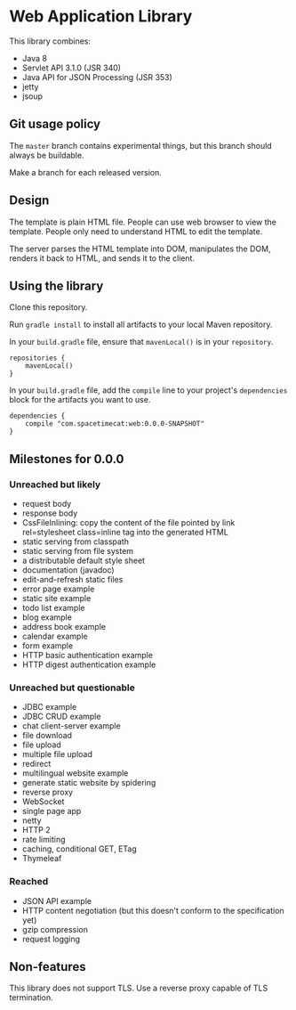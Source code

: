 # Web Application Library

This library combines:

* Java 8
* Servlet API 3.1.0 (JSR 340)
* Java API for JSON Processing (JSR 353)
* jetty
* jsoup

## Git usage policy

The `master` branch contains experimental things,
but this branch should always be buildable.

Make a branch for each released version.

## Design

The template is plain HTML file.
People can use web browser to view the template.
People only need to understand HTML to edit the template.

The server parses the HTML template into DOM, manipulates the DOM,
renders it back to HTML, and sends it to the client.

## Using the library

Clone this repository.

Run `gradle install` to install all artifacts to your local Maven repository.

In your `build.gradle` file, ensure that `mavenLocal()` is in your `repository`.

```
repositories {
    mavenLocal()
}
```

In your `build.gradle` file,
add the `compile` line to your project's `dependencies` block
for the artifacts you want to use.

```
dependencies {
    compile "com.spacetimecat:web:0.0.0-SNAPSHOT"
}
```

## Milestones for 0.0.0

### Unreached but likely

* request body
* response body
* CssFileInlining: copy the content of the file
pointed by link rel=stylesheet class=inline tag into the generated HTML
* static serving from classpath
* static serving from file system
* a distributable default style sheet
* documentation (javadoc)
* edit-and-refresh static files
* error page example
* static site example
* todo list example
* blog example
* address book example
* calendar example
* form example
* HTTP basic authentication example
* HTTP digest authentication example

### Unreached but questionable

* JDBC example
* JDBC CRUD example
* chat client-server example
* file download
* file upload
* multiple file upload
* redirect
* multilingual website example
* generate static website by spidering
* reverse proxy
* WebSocket
* single page app
* netty
* HTTP 2
* rate limiting
* caching, conditional GET, ETag
* Thymeleaf

### Reached

* JSON API example
* HTTP content negotiation (but this doesn't conform to the specification yet)
* gzip compression
* request logging

## Non-features

This library does not support TLS.
Use a reverse proxy capable of TLS termination.
